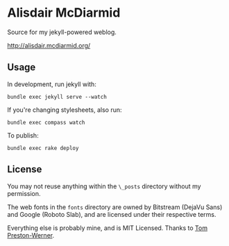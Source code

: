 # Alisdair McDiarmid

Source for my jekyll-powered weblog.

http://alisdair.mcdiarmid.org/

## Usage

In development, run jekyll with:

    bundle exec jekyll serve --watch

If you're changing stylesheets, also run:

    bundle exec compass watch

To publish:

    bundle exec rake deploy

## License

You may not reuse anything within the `\_posts` directory without my permission.

The web fonts in the `fonts` directory are owned by Bitstream (DejaVu Sans) and Google (Roboto Slab), and are licensed under their respective terms.

Everything else is probably mine, and is MIT Licensed. Thanks to [Tom Preston-Werner](https://github.com/mojombo/mojombo.github.com/).
